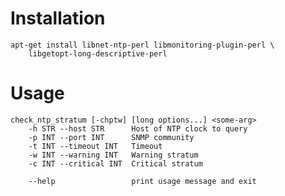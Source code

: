 
Installation
============

	apt-get install libnet-ntp-perl libmonitoring-plugin-perl \
		libgetopt-long-descriptive-perl

Usage
=====

	check_ntp_stratum [-chptw] [long options...] <some-arg>
		-h STR --host STR      Host of NTP clock to query
		-p INT --port INT      SNMP community
		-t INT --timeout INT   Timeout
		-w INT --warning INT   Warning stratum
		-c INT --critical INT  Critical stratum

		--help                 print usage message and exit

